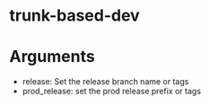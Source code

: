 # trunk-based-dev
# Arguments
- release: Set the release branch name or tags
- prod_release: set the prod release prefix or tags